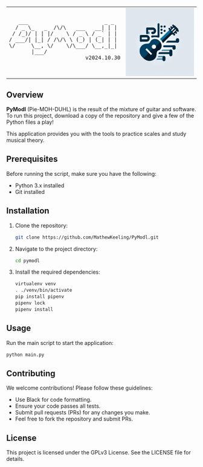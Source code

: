 <div align="center">
  <table>
    <tr>
      <td>
        <pre>
   ___                        _ _ 
  / _ \_   _  /\/\   ___   __| | |
 / /_)/ | | |/    \ / _ \ / _` | |
/ ___/| |_| / /\/\ \ (_) | (_| | |
\/     \__, \/    \/\___/ \__,_|_|
       |___/
                        v2024.10.30
        </pre>
      </td>
      <td>
        <img src="./resources/img/pymodl1.jpeg" alt="PyModl" style="width: 200px; height: auto;">
      </td>
    </tr>
  </table>
</div>

## Overview

**PyModl** (Pie-MOH-DUHL) is the result of the mixture of guitar and software. To run this project, download a copy of the repository and give a few of the Python files a play!

This application provides you with the tools to practice scales and study musical theory.

## Prerequisites

Before running the script, make sure you have the following:

- Python 3.x installed
- Git installed

## Installation

1. Clone the repository:
    ```bash
    git clone https://github.com/MathewKeeling/PyModl.git
    ```
2. Navigate to the project directory:
    ```bash
    cd pymodl
    ```
3. Install the required dependencies:
    ```bash
    virtualenv venv
    . ./venv/bin/activate
    pip install pipenv
    pipenv lock
    pipenv install
    ```

## Usage

Run the main script to start the application:
```bash
python main.py
```

## Contributing

We welcome contributions! Please follow these guidelines:

- Use Black for code formatting.
- Ensure your code passes all tests.
- Submit pull requests (PRs) for any changes you make.
- Feel free to fork the repository and submit PRs.

## License

This project is licensed under the GPLv3 License. See the LICENSE file for details.
